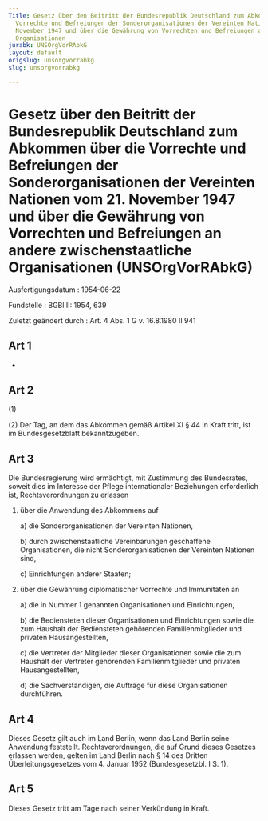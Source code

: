 ```yaml
---
Title: Gesetz über den Beitritt der Bundesrepublik Deutschland zum Abkommen über die
  Vorrechte und Befreiungen der Sonderorganisationen der Vereinten Nationen vom 21.
  November 1947 und über die Gewährung von Vorrechten und Befreiungen an andere zwischenstaatliche
  Organisationen
jurabk: UNSOrgVorRAbkG
layout: default
origslug: unsorgvorrabkg
slug: unsorgvorrabkg

---
```


# Gesetz über den Beitritt der Bundesrepublik Deutschland zum Abkommen über die Vorrechte und Befreiungen der Sonderorganisationen der Vereinten Nationen vom 21. November 1947 und über die Gewährung von Vorrechten und Befreiungen an andere zwischenstaatliche Organisationen (UNSOrgVorRAbkG)

Ausfertigungsdatum
:   1954-06-22

Fundstelle
:   BGBl II: 1954, 639

Zuletzt geändert durch
:   Art. 4 Abs. 1 G v. 16.8.1980 II 941


## Art 1

-


## Art 2

(1)

(2) Der Tag, an dem das Abkommen gemäß Artikel XI § 44 in Kraft tritt, ist im Bundesgesetzblatt bekanntzugeben.


## Art 3

Die Bundesregierung wird ermächtigt, mit Zustimmung des Bundesrates, soweit dies im Interesse der Pflege internationaler Beziehungen erforderlich ist, Rechtsverordnungen zu erlassen

1.  über die Anwendung des Abkommens auf

    a)  die Sonderorganisationen der Vereinten Nationen,


    b)  durch zwischenstaatliche Vereinbarungen geschaffene Organisationen, die nicht Sonderorganisationen der Vereinten Nationen sind,


    c)  Einrichtungen anderer Staaten;





2.  über die Gewährung diplomatischer Vorrechte und Immunitäten an

    a)  die in Nummer 1 genannten Organisationen und Einrichtungen,


    b)  die Bediensteten dieser Organisationen und Einrichtungen sowie die zum Haushalt der Bediensteten gehörenden Familienmitglieder und privaten Hausangestellten,


    c)  die Vertreter der Mitglieder dieser Organisationen sowie die zum Haushalt der Vertreter gehörenden Familienmitglieder und privaten Hausangestellten,


    d)  die Sachverständigen, die Aufträge für diese Organisationen durchführen.








## Art 4

Dieses Gesetz gilt auch im Land Berlin, wenn das Land Berlin seine Anwendung feststellt. Rechtsverordnungen, die auf Grund dieses Gesetzes erlassen werden, gelten im Land Berlin nach § 14 des Dritten Überleitungsgesetzes vom 4. Januar 1952 (Bundesgesetzbl. I S. 1).


## Art 5

Dieses Gesetz tritt am Tage nach seiner Verkündung in Kraft.

